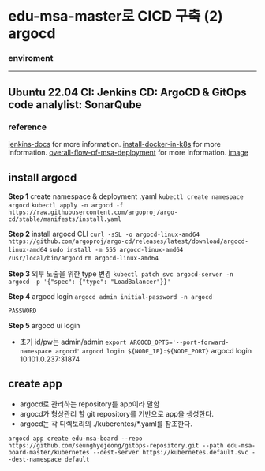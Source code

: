 # edu-msa-master로 CICD 구축 (2) argocd

### enviroment 
---
Ubuntu 22.04
CI: Jenkins 
CD: ArgoCD & GitOps
code analylist: SonarQube
---


### reference

[jenkins-docs](https://www.jenkins.io/doc/book/installing/kubernetes/) for more information.
[install-docker-in-k8s](https://devbksheen.tistory.com/entry/Jenkins%EB%A5%BC-%EC%9D%B4%EC%9A%A9%ED%95%9C-Docker-%EC%BB%A8%ED%85%8C%EC%9D%B4%EB%84%88-%EC%9E%90%EB%8F%99-%EB%B0%B0%ED%8F%AC%ED%95%98%EA%B8%B0Blue-Ocean-NCP) for more information.
[overall-flow-of-msa-deployment](https://jenakim47.tistory.com/74) for more information.
[image](./msa-project-workflow.png)


## install argocd
__Step 1__ create namespace & deployment .yaml
`kubectl create namespace argocd`
`kubectl apply -n argocd -f https://raw.githubusercontent.com/argoproj/argo-cd/stable/manifests/install.yaml`

__Step 2__ install argocd CLI
`curl -sSL -o argocd-linux-amd64 https://github.com/argoproj/argo-cd/releases/latest/download/argocd-linux-amd64`
`sudo install -m 555 argocd-linux-amd64 /usr/local/bin/argocd`
`rm argocd-linux-amd64`

__Step 3__ 외부 노출을 위한 type 변경
`kubectl patch svc argocd-server -n argocd -p '{"spec": {"type": "LoadBalancer"}}'`

__Step 4__ argocd login
`argocd admin initial-password -n argocd`
```console
PASSWORD
```

__Step 5__ argocd ui login
- 초기 id/pw는 admin/admin
`export ARGOCD_OPTS='--port-forward-namespace argocd'`
`argocd login ${NODE_IP}:${NODE_PORT}`
argocd login 10.101.0.237:31874 

## create app
- argocd로 관리하는 repository를 app이라 말함
- argocd가 형상관리 할 git repository를 기반으로 app을 생성한다.
- argocd는 각 디렉토리의 ./kuberentes/*.yaml를 참조한다.

`argocd app create edu-msa-board --repo https://github.com/seunghyejeong/gitops-repository.git --path edu-msa-board-master/kubernetes --dest-server https://kubernetes.default.svc --dest-namespace default`


